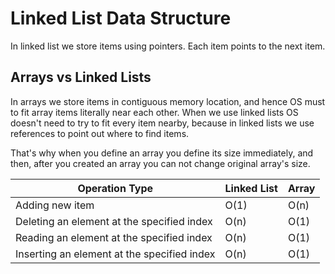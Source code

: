 # Linked List Data Structure

In linked list we store items using pointers. Each item points to the next item. 

## Arrays vs Linked Lists
In arrays we store items in contiguous memory location, and hence OS must to fit array items literally near each other. When we use linked lists OS doesn't need to try to fit every item nearby, because in linked lists we use references to point out where to find items.

That's why when you define an array you define its size immediately, and then, after you created an array you can not change original array's size.

|Operation Type|Linked List|Array|
|---------------|-----------|--------|
|Adding new item|O(1)|O(n)|
|Deleting an element at the specified index|O(n)|O(1)|
|Reading an element at the specified index|O(n)|O(1)|
|Inserting an element at the specified index|O(n)|O(1)|